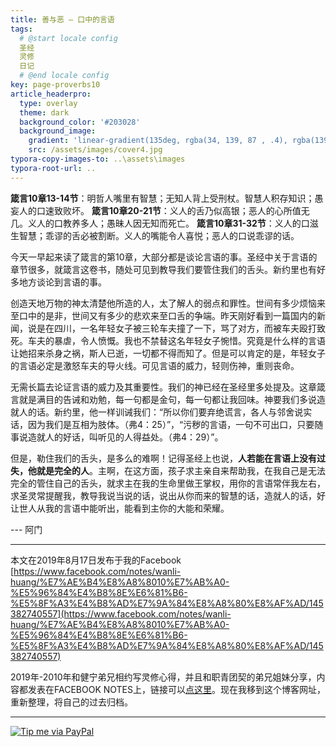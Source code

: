 ```yaml
---
title: 善与恶 – 口中的言语
tags: 
  # @start locale config
  圣经
  灵修
  日记
  # @end locale config
key: page-proverbs10
article_headerpro:
  type: overlay
  theme: dark
  background_color: '#203028'
  background_image:
    gradient: 'linear-gradient(135deg, rgba(34, 139, 87 , .4), rgba(139, 34, 139, .4))'
    src: /assets/images/cover4.jpg
typora-copy-images-to: ..\assets\images
typora-root-url: ..
---
```


**箴言10章13-14节**：明哲人嘴里有智慧；无知人背上受刑杖。智慧人积存知识；愚妄人的口速致败坏。
**箴言10章20-21节**：义人的舌乃似高银；恶人的心所值无几。义人的口教养多人；愚昧人因无知而死亡。
**箴言10章31-32节**：义人的口滋生智慧；乖谬的舌必被割断。义人的嘴能令人喜悦；恶人的口说乖谬的话。

<!--more-->

今天一早起来读了箴言的第10章，大部分都是谈论言语的事。圣经中关于言语的章节很多，就箴言这卷书，随处可见到教导我们要管住我们的舌头。新约里也有好多地方谈论到言语的事。

创造天地万物的神太清楚他所造的人，太了解人的弱点和罪性。世间有多少烦恼来至口中的是非，世间又有多少的悲欢来至口舌的争端。昨天刚好看到一篇国内的新闻，说是在四川，一名年轻女子被三轮车夫撞了一下，骂了对方，而被车夫殴打致死。车夫的暴虐，令人愤慨。我也不禁替这名年轻女子惋惜。究竟是什么样的言语让她招来杀身之祸，斯人已逝，一切都不得而知了。但是可以肯定的是，年轻女子的言语必定是激怒车夫的导火线。可见言语的威力，轻则伤神，重则丧命。

无需长篇去论证言语的威力及其重要性。我们的神已经在圣经里多处提及。这章箴言就是满目的告诫和劝勉，每一句都是金句，每一句都让我回味。神要我们多说造就人的话。新约里，他一样训诫我们：“所以你们要弃绝谎言，各人与邻舍说实话，因为我们是互相为肢体。（弗4：25）”，“污秽的言语，一句不可出口，只要随事说造就人的好话，叫听见的人得益处。（弗4：29）”。

但是，勒住我们的舌头，是多么的难啊！记得圣经上也说，**人若能在言语上没有过失，他就是完全的人**。主啊，在这方面，孩子求主亲自来帮助我，在我自己是无法完全的管住自己的舌头，就求主在我的生命里做王掌权，用你的言语常伴我左右，求圣灵常提醒我，教导我说当说的话，说出从你而来的智慧的话，造就人的话，好让世人从我的言语中能听出，能看到主你的大能和荣耀。

--- 阿门

------

本文在2019年8月17日发布于我的Facebook [https://www.facebook.com/notes/wanli-huang/%E7%AE%B4%E8%A8%8010%E7%AB%A0-%E5%96%84%E4%B8%8E%E6%81%B6-%E5%8F%A3%E4%B8%AD%E7%9A%84%E8%A8%80%E8%AF%AD/145382740557](https://www.facebook.com/notes/wanli-huang/%E7%AE%B4%E8%A8%8010%E7%AB%A0-%E5%96%84%E4%B8%8E%E6%81%B6-%E5%8F%A3%E4%B8%AD%E7%9A%84%E8%A8%80%E8%AF%AD/145382740557)

2019年-2010年和健宁弟兄相约写灵修心得，并且和职青团契的弟兄姐妹分享，内容都发表在FACEBOOK NOTES上，链接可以[点这里](https://www.facebook.com/wanli.huang/notes)。现在我移到这个博客网址，重新整理，将自己的过去归档。

------

[![Tip me via PayPal](https://www.paypalobjects.com/zh_XC/i/btn/btn_donate_SM.gif)](https://www.paypal.com/cgi-bin/webscr?cmd=_s-xclick&hosted_button_id=TDFWVKVKGKKZ6)

